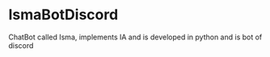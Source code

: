 # IsmaBotDiscord
ChatBot called Isma, implements IA and is developed in python and is bot of discord
